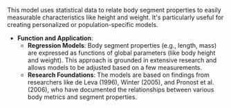 This model uses statistical data to relate body segment properties to easily measurable characteristics like height and weight. It's particularly useful for creating personalized or population-specific models.

- **Function and Application**:
    - **Regression Models**: Body segment properties (e.g., length, mass) are expressed as functions of global parameters (like body height and weight). This approach is grounded in extensive research and allows models to be adjusted based on a few measurements.
    - **Research Foundations**: The models are based on findings from researchers like de Leva (1996), Winter (2005), and Pronost et al. (2006), who have documented the relationships between various body metrics and segment properties.